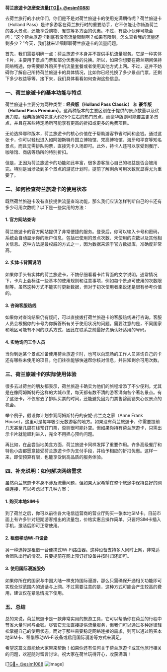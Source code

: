 **荷兰旅遊卡怎麽查流量[[TG💪+ @esim1088](https://t.me/s/esim1088)]**

去荷兰旅行的小伙伴们，你们是不是对荷兰旅遊卡的使用充满期待呢？荷兰旅遊卡（Holland Pass）是许多游客在荷兰旅行时的重要助手，它不仅能让你畅游荷兰的各大景点，还能享受购物、餐饮等多方面的优惠。不过，有些小伙伴可能会问：“这个荷兰旅遊卡到底有没有流量限制啊？如果有限制，怎么查看我的流量还剩多少？”今天，我们就来详细聊聊荷兰旅遊卡的流量问题。

首先，我们需要明确一点：荷兰旅遊卡本身并不提供手机流量服务。它是一种实体卡片，主要用于景点门票和部分优惠券的兑换。所以，如果你想要在荷兰期间保持网络畅通，你需要额外购买手机流量套餐或者使用其他方式上网。不过，这并不妨碍你了解自己所持荷兰旅遊卡的具体情况，比如你已经兑换了多少景点门票，还剩下多少权益等等。接下来，我们具体看看如何查询这些信息。

### **一、荷兰旅遊卡的基本功能与特点**

荷兰旅遊卡主要分为两种类型：**经典版（Holland Pass Classic）** 和 **豪华版（Holland Pass Premium）**。这两种版本的主要区别在于提供的景点数量以及优惠力度。经典版通常包含大约25个左右的热门景点，而豪华版则可能覆盖更多景点，并且在某些特定场所可能享有更高的折扣或更多的免费项目。

无论选择哪种版本，荷兰旅遊卡的核心价值在于帮助游客节省时间和金钱。通过这张卡，你可以轻松进入如阿姆斯特丹国立博物馆、梵高博物馆、海牙和平宫等知名景点，而且无需排队购票，直接凭卡入场即可。此外，持卡人还可以享受到餐厅、咖啡馆、商店等场所的特别折扣。

但是，正因为荷兰旅遊卡的功能如此丰富，很多游客担心自己的权益是否会被用完。特别是当涉及到多个景点的游览计划时，提前了解剩余可用次数就显得尤为重要了。

### **二、如何检查荷兰旅遊卡的使用状态**

既然荷兰旅遊卡没有直接提供流量查询功能，那么我们应该怎样判断自己的卡还有多少可用次数呢？以下是一些实用的方法：

#### **1. 官方网站查询**
荷兰旅遊卡的官方网站提供了非常便捷的服务。登录后，你可以输入卡号和密码，系统会自动显示你的账户信息，包括已使用的景点次数、未使用的次数以及其他相关信息。这种方法是最权威的方式之一，因为数据来源于官方数据库，准确度非常高。

#### **2. 实体卡背面说明**
如果你手头有实体的荷兰旅遊卡，不妨仔细看看卡片背面的文字说明。通常情况下，卡片上会标注一些基本的使用规则和注意事项，例如每个景点可使用的次数限制等。虽然这种方式不能实时更新数据，但对于初次使用者来说还是很有参考价值的。

#### **3. 咨询客服热线**
如果你对查询结果仍有疑问，可以直接拨打荷兰旅遊卡的客服热线进行咨询。客服人员会根据你的卡号为你解答所有关于使用状况的问题。需要注意的是，不同国家和地区可能有不同的联系方式，因此在联系之前最好先确认好适用的号码。

#### **4. 实地询问工作人员**
当你到达某个景点准备使用荷兰旅遊卡时，也可以向现场的工作人员咨询自己的卡还有哪些未使用的项目。他们往往能够快速帮你核对信息，并告知剩余可用次数。

### **三、荷兰旅遊卡的实际使用体验**

很多去过荷兰的朋友都表示，荷兰旅遊卡确实为他们的旅程增添了不少便利。尤其是在像阿姆斯特丹这样的大城市里，每天都有数不清的游客涌向各个著名景点。有了这张卡，不仅省去了排队买票的时间，还能避免因为门票售罄而错失心仪景点的机会。

举个例子，假设你计划参观阿姆斯特丹的安妮·弗兰克之家（Anne Frank House），这里可是每年吸引无数游客的地方。如果没有荷兰旅遊卡，你需要提前几天甚至几周在线预订门票，否则很可能扑空。但如果你持有荷兰旅遊卡，只需出示卡片就能顺利进入，完全不用担心预约问题。

再比如，在品尝当地美食方面，荷兰旅遊卡同样发挥了重要作用。许多高级餐厅和特色小店都愿意接受荷兰旅遊卡作为支付手段，并给予相应的折扣优惠。这样一来，即使预算有限，也能享受到高品质的服务体验。

### **四、补充说明：如何解决网络需求**

虽然荷兰旅遊卡本身不涉及流量问题，但如果大家希望在整个旅途中保持良好的网络连接，可以考虑以下几种方案：

#### **1. 购买本地SIM卡**
到了荷兰之后，你可以前往各大电信运营商的营业厅购买一张本地SIM卡。目前市面上有许多针对短期游客推出的流量包，价格实惠且操作简单。只要将SIM卡插入手机，激活后即可正常使用。

#### **2. 租借移动Wi-Fi设备**
另一种选择是租借一台便携式Wi-Fi路由器。这种设备支持多人同时上网，非常适合团队出行的情况。只要提前在网上预订好设备并按时归还即可。

#### **3. 使用国际漫游服务**
如果你所在的国家与中国大陆一样支持国际漫游，那么只需确保开通相关功能即可实现全球范围内的通话与上网。不过需要注意的是，这种方式可能会产生较高的费用，建议仅在紧急情况下使用。

### **五、总结**

总的来说，荷兰旅遊卡是一款非常实用的旅游工具，它可以帮助你在荷兰的行程中节省大量时间与金钱。尽管它无法直接提供流量服务，但我们可以通过多种途径轻松掌握自己的使用状态。而对于那些需要稳定网络连接的需求，则可以通过购买本地SIM卡、租借移动Wi-Fi设备或启用国际漫游等方式来满足。

希望这篇文章能给大家带来帮助！如果你还有任何关于荷兰旅遊卡或其他旅行相关的问题，欢迎随时留言讨论。祝大家在荷兰玩得开心，收获满满！

[[TG💪+ @esim1088](https://t.me/s/esim1088) ![Image](https://i.postimg.cc/4NQfJmqS/Snipaste-2025-05-13-00-14-12.png)]